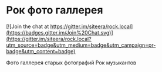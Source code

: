 Рок фото галлерея    
================================

[![Join the chat at https://gitter.im/siteera/rock.local](https://badges.gitter.im/Join%20Chat.svg)](https://gitter.im/siteera/rock.local?utm_source=badge&utm_medium=badge&utm_campaign=pr-badge&utm_content=badge)

Фото галлерея старых фотографий Рок музыкантов
